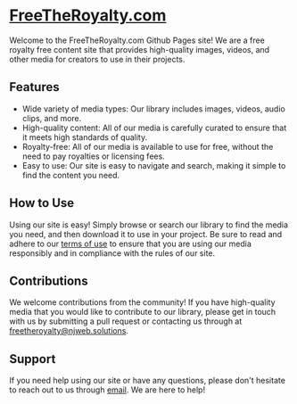 <h1><a href="https://FreeTheRoyalty.com">FreeTheRoyalty.com</a></h1>
<p>Welcome to the FreeTheRoyalty.com Github Pages site! We are a free royalty free content site that provides high-quality images, videos, and other media for creators to use in their projects.</p>
<h2>Features</h2>
<ul>
  <li>Wide variety of media types: Our library includes images, videos, audio clips, and more.</li>
  <li>High-quality content: All of our media is carefully curated to ensure that it meets high standards of quality.</li>
  <li>Royalty-free: All of our media is available to use for free, without the need to pay royalties or licensing fees.</li>
  <li>Easy to use: Our site is easy to navigate and search, making it simple to find the content you need.</li>
</ul>
<h2>How to Use</h2>
<p>Using our site is easy! Simply browse or search our library to find the media you need, and then download it to use in your project. Be sure to read and adhere to our <a href="https://freetheroyalty.com/terms-of-use">terms of use</a> to ensure that you are using our media responsibly and in compliance with the rules of our site.</p>
<h2>Contributions</h2>
<p>We welcome contributions from the community! If you have high-quality media that you would like to contribute to our library, please get in touch with us by submitting a pull request or contacting us through at <a href="mailto:freetheroyalty@njweb.solutions">freetheroyalty@njweb.solutions</a>.</p>
<h2>Support</h2>
<p>If you need help using our site or have any questions, please don't hesitate to reach out to us through <a href="mailto:freetheroyalty@njweb.solutions">email</a>. We are here to help!</p>
